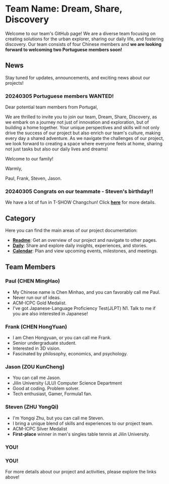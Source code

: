 # Team Name: Dream, Share, Discovery

Welcome to our team's GitHub page! We are a diverse team focusing on creating solutions for the urban explorer, sharing our daily life, and fostering discovery. Our team consists of four Chinese members and **we are looking forward to welcoming two Portuguese members soon!**

## News

Stay tuned for updates, announcements, and exciting news about our projects!

### **20240305 Portuguese members WANTED!**

Dear potential team members from Portugal,

We are thrilled to invite you to join our team, Dream, Share, Discovery, as we embark on a journey not just of innovation and exploration, but of building a home together. Your unique perspectives and skills will not only drive the success of our project but also enrich our team's culture, making every day a shared adventure. As we navigate the challenges of our project, we look forward to creating a space where everyone feels at home, sharing not just tasks but also our daily lives and dreams!

Welcome to our family!

Warmly,

Paul, Frank, Steven, Jason.

### 20240305 Congrats on our teammate - Steven's birthday!!

We have a lot of fun in T-SHOW Changchun! Click [**here**](./DAILY.md) for more details.

## Category

Here you can find the main areas of our project documentation:

* [**Readme**](./README.md): Get an overview of our project and navigate to other pages.
* [**Daily**](./DAILY.md): Share and explore daily insights, experiences, and stories.
* [**Calendar**](./CALENDER.md): Plan and view upcoming events, milestones, and meetings.

## Team Members

### Paul (CHEN MingHao)

* My Chinese name is Chen Minhao, and you can favorably call me Paul.
* Never run our of ideas.
* ACM-ICPC Gold Medalist.
* I've got Japanese-Language Proficiency Test(JLPT) N1. Talk to me if you are also interested in Japanese!

### Frank (CHEN HongYuan)

* I am Chen Hongyuan, or you can call me Frank.
* Senior undergraduate student.
* Interested in 3D vision.
* Fascinated by philosophy, economics, and psychology.

### Jason (ZOU KunCheng)

* You can call me Jason.
* Jilin University (JLU) Computer Science Department 
* Good at coding. Problem solver.
* Tech enthusiast, Gamer, Formula1 fan. 

### Steven (ZHU YongQi)

*  I'm Yongqi Zhu, but you can call me Steven.
*  I bring a unique blend of skills and experiences to our project team.
*  ACM-ICPC Silver Medalist
*  **First-place** winner in men's singles table tennis at Jilin University.

### YOU!

### YOU!

For more details about our project and activities, please explore the links above!
